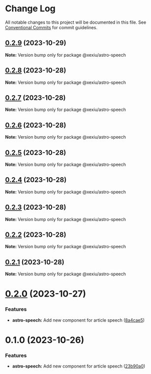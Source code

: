 # Change Log

All notable changes to this project will be documented in this file.
See [Conventional Commits](https://conventionalcommits.org) for commit guidelines.

## [0.2.9](https://github.com/xexiu/astro-components/compare/@xexiu/astro-speech@0.2.8...@xexiu/astro-speech@0.2.9) (2023-10-29)

**Note:** Version bump only for package @xexiu/astro-speech





## [0.2.8](https://github.com/xexiu/astro-components/compare/@xexiu/astro-speech@0.2.7...@xexiu/astro-speech@0.2.8) (2023-10-28)

**Note:** Version bump only for package @xexiu/astro-speech





## [0.2.7](https://github.com/xexiu/astro-components/compare/@xexiu/astro-speech@0.2.6...@xexiu/astro-speech@0.2.7) (2023-10-28)

**Note:** Version bump only for package @xexiu/astro-speech





## [0.2.6](https://github.com/xexiu/astro-components/compare/@xexiu/astro-speech@0.2.5...@xexiu/astro-speech@0.2.6) (2023-10-28)

**Note:** Version bump only for package @xexiu/astro-speech





## [0.2.5](https://github.com/xexiu/astro-components/compare/@xexiu/astro-speech@0.2.4...@xexiu/astro-speech@0.2.5) (2023-10-28)

**Note:** Version bump only for package @xexiu/astro-speech





## [0.2.4](https://github.com/xexiu/astro-components/compare/@xexiu/astro-speech@0.2.3...@xexiu/astro-speech@0.2.4) (2023-10-28)

**Note:** Version bump only for package @xexiu/astro-speech





## [0.2.3](https://github.com/xexiu/astro-components/compare/@xexiu/astro-speech@0.2.2...@xexiu/astro-speech@0.2.3) (2023-10-28)

**Note:** Version bump only for package @xexiu/astro-speech





## [0.2.2](https://github.com/xexiu/astro-components/compare/@xexiu/astro-speech@0.2.1...@xexiu/astro-speech@0.2.2) (2023-10-28)

**Note:** Version bump only for package @xexiu/astro-speech





## [0.2.1](https://github.com/xexiu/astro-components/compare/@xexiu/astro-speech@0.2.0...@xexiu/astro-speech@0.2.1) (2023-10-28)

**Note:** Version bump only for package @xexiu/astro-speech





# [0.2.0](https://github.com/xexiu/astro-components/compare/@xexiu/astro-speech@0.1.0...@xexiu/astro-speech@0.2.0) (2023-10-27)


### Features

* **astro-speech:** Add new component for article speech ([8a4cae5](https://github.com/xexiu/astro-components/commit/8a4cae588530d3ac88f5298f7a2265572d3ef92d))





# 0.1.0 (2023-10-26)


### Features

* **astro-speech:** Add new component for article speech ([23b90a0](https://github.com/xexiu/astro-components/commit/23b90a0dc9cb946a3511c5a6dc70a16a65b4de3d))

